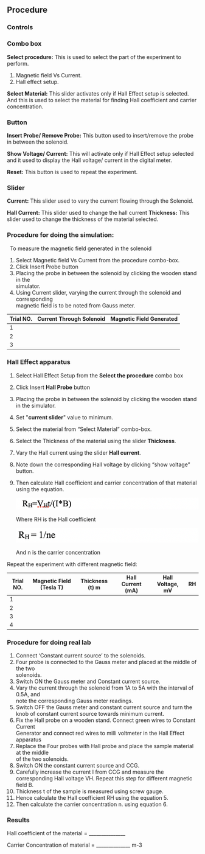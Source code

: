 ## Procedure
### Controls

### Combo box
 **Select procedure:** This is used to select the part of the experiment to perform.

1. Magnetic field Vs Current. 
2. Hall effect setup.

**Select Material:** 
This slider activates only if Hall Effect setup is selected. And this is used to select the material for finding Hall coefficient and carrier concentration. 

### Button

**Insert Probe/ Remove Probe:** This button used to insert/remove the probe in between the solenoid.

**Show Voltage/ Current:** This will activate only if Hall Effect setup selected and it used to display the Hall voltage/ current in the digital meter.

**Reset:** This button is used to repeat the experiment.
 
### Slider
**Current:** This slider used to vary the current flowing through the Solenoid.

**Hall Current:** This slider used to change the hall current
**Thickness:** This slider used to change the thickness of the material selected.
  
 
### Procedure for doing the simulation:
  To measure the magnetic field generated in the solenoid 
1. Select Magnetic field Vs Current from the procedure combo-box. 
2. Click Insert Probe button 
3. Placing the probe in between the solenoid by clicking the wooden stand in the  
    simulator. 
4.  Using Current slider, varying the current through the solenoid and corresponding  
    magnetic field is to be noted from Gauss meter. 


| Trial NO. | Current Through Solenoid | Magnetic Field Generated |
| --------- | ------------------------ | ------------------------ |
| 1         |                          |                          |
| 2         |                          |                          |
| 3         |                          |                          |


### Hall Effect apparatus 

1. Select Hall Effect Setup from the **Select the procedure** combo box 
2. Click Insert **Hall Probe** button  
3. Placing the probe in between the solenoid by clicking the wooden stand in the simulator. 
4. Set "**current slider**" value to minimum. 
5. Select the material from “Select Material” combo-box. 
6. Select the Thickness of the material using the slider **Thickness**. 
7. Vary the Hall current using the slider **Hall current**. 
8. Note down the corresponding Hall voltage by clicking “show voltage” button. 
9. Then calculate Hall coefficient and carrier concentration of that material using the equation. 

    ![eq8](./images/eq8.png)
    
    Where RH is the Hall coefficient  

    ![eq9](./images/eq9.png)

    And n is the carrier concentration



Repeat the experiment with different magnetic field: 

| Trial NO. | Magnetic Field (Tesla T) | Thickness (t) m | Hall Current (mA) | Hall Voltage, mV | RH |
|-----------|--------------------------|-----------------|-------------------|------------------|----|
| 1         |                          |                 |                   |                  |    |
| 2         |                          |                 |                   |                  |    |
| 3         |                          |                 |                   |                  |    |
| 4         |                          |                 |                   |                  |    |


### Procedure for doing real lab
1. Connect ‘Constant current source’ to the solenoids.
2. Four probe is connected to the Gauss meter and placed at the middle of the two    
    solenoids.
3. Switch ON the Gauss meter and Constant current source.
4. Vary the current through the solenoid from 1A to 5A with the interval of 0.5A, and  
    note the corresponding Gauss meter readings.
5. Switch OFF the Gauss meter and constant current source and turn the knob of 
    constant current source towards minimum current.
6. Fix the Hall probe on a wooden stand. Connect green wires to Constant Current  
    Generator and connect red wires to milli voltmeter in the Hall Effect apparatus
7. Replace the Four probes with Hall probe and place the sample material at the middle  
    of the two solenoids.
8. Switch ON the constant current source and CCG.
9. Carefully increase the current I from CCG and measure the corresponding Hall 
     voltage VH. Repeat this step for different magnetic field B.
10. Thickness t of the sample is measured using screw gauge.
11. Hence calculate the Hall coefficient RH using the equation 5.
12. Then calculate the carrier concentration n. using equation 6.


### Results

Hall coefficient of the material = _______________

Carrier Concentration of material = ______________ m-3











